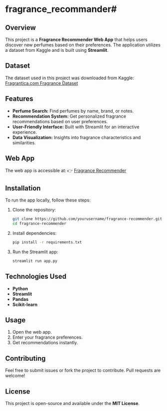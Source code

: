 # fragrance_recommander# 

## Overview
This project is a **Fragrance Recommender Web App** that helps users discover new perfumes based on their preferences. The application utilizes a dataset from Kaggle and is built using **Streamlit**.

## Dataset
The dataset used in this project was downloaded from Kaggle:
[Fragrantica.com Fragrance Dataset](https://www.kaggle.com/datasets/olgagmiufana1/fragrantica-com-fragrance-dataset)

## Features
- **Perfume Search:** Find perfumes by name, brand, or notes.
- **Recommendation System:** Get personalized fragrance recommendations based on user preferences.
- **User-Friendly Interface:** Built with Streamlit for an interactive experience.
- **Data Visualization:** Insights into fragrance characteristics and similarities.

## Web App
The web app is accessible at:
👉 [Fragrance Recommender](https://fragrancerecommander-sac4bxsv5ed4ygqnt89sml.streamlit.app/)

## Installation
To run the app locally, follow these steps:

1. Clone the repository:
   ```sh
   git clone https://github.com/yourusername/fragrance-recommender.git
   cd fragrance-recommender
   ```
2. Install dependencies:
   ```sh
   pip install -r requirements.txt
   ```
3. Run the Streamlit app:
   ```sh
   streamlit run app.py
   ```

## Technologies Used
- **Python**
- **Streamlit**
- **Pandas**
- **Scikit-learn**

## Usage
1. Open the web app.
2. Enter your fragrance preferences.
3. Get recommendations instantly.

## Contributing
Feel free to submit issues or fork the project to contribute. Pull requests are welcome!

## License
This project is open-source and available under the **MIT License**.

